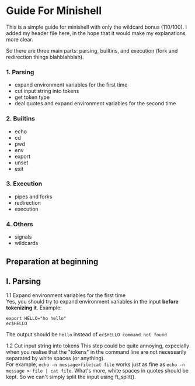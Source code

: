 # Guide For Minishell  

This is a simple guide for minishell with only the wildcard bonus (110/100). I added my header file here, in the hope that it would make my explanations more clear. 
  
So there are three main parts: parsing, builtins, and execution (fork and redirection things blahblahblah).  
### 1. Parsing  
   - expand environment variables for the first time  
   - cut input string into tokens  
   - get token type  
   - deal quotes and expand environment variables for the second time  
### 2. Builtins  
   - echo  
   - cd  
   - pwd  
   - env  
   - export  
   - unset  
   - exit  
### 3. Execution  
   - pipes and forks  
   - redirection  
   - execution  
 ### 4. Others  
   - signals  
   - wildcards  

## Preparation at beginning


## I. Parsing  
1.1 Expand environment variables for the first time  
  Yes, you should try to expand environment variables in the input **before tokenizing it**.
  Example:  
  ```
  export HELLO="ho hello"  
  ec$HELLO  
  ```
  The output should be `hello` instead of `ec$HELLO command not found`  
    
1.2 Cut input string into tokens
  This step could be quite annoying, expecially when you realise that the "tokens" in the command line are not necessarily separated by white spaces (or anything).  
  For example, `echo -n message>file|cat file` works just as fine as `echo -n message > file | cat file`.
  What's more, white spaces in quotes should be kept. So we can't simply split the input using ft_split().
